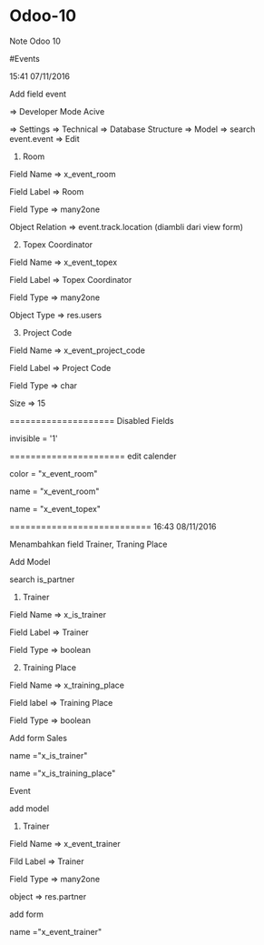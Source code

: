# Odoo-10
Note Odoo 10

#Events

15:41 07/11/2016

Add field event

=> Developer Mode Acive

=> Settings => Technical => Database Structure => Model => search event.event => Edit

1. Room

Field Name => x_event_room

Field Label => Room

Field Type => many2one

Object Relation => event.track.location (diambli dari view form)

2. Topex Coordinator

Field Name => x_event_topex

Field Label => Topex Coordinator

Field Type => many2one

Object Type => res.users

3. Project Code

Field Name => x_event_project_code

Field Label => Project Code

Field Type => char

Size => 15

====================
Disabled Fields

invisible = '1'

======================
edit calender

color = "x_event_room"

name = "x_event_room"

name = "x_event_topex"

===========================
16:43 08/11/2016

Menambahkan field Trainer, Traning Place

Add Model

search is_partner

1. Trainer

Field Name => x_is_trainer

Field Label => Trainer

Field Type => boolean

2. Training Place

Field Name => x_training_place

Field label => Training Place

Field Type => boolean


Add form Sales

name ="x_is_trainer"

name ="x_is_training_place"

Event

add model

1. Trainer

Field Name => x_event_trainer

Fild Label => Trainer

Field Type => many2one

object => res.partner

add form

name ="x_event_trainer"